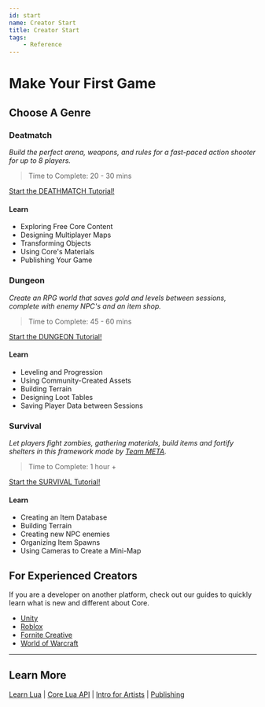 ```yaml
---
id: start
name: Creator Start
title: Creator Start
tags:
    - Reference
---
```

# Make Your First Game

## Choose A Genre
<!-- 
| [Deathmatch](my_first_multiplayer_game.md) | [Dungeon](../tutorials/first_game_rpg.md) | [Survival](../tutorials/survival_tutorial.md) |
| --- | --- | --- |
| *Build the perfect arena, weapons, and rules for a fast-paced action shooter for up to 8 players.* | *Create an RPG world that saves gold and levels between sessions, complete with enemy NPC's and an item shop.* | *Let players fight zombies, gathering materials, build items and fortify shelters in this framework made by [Team META](https://core-team-meta.github.io/).* |
| [![Deathmatch](../img/Start/Start_Deathmatch.png){style="width:300px;"}](my_first_multiplayer_game.md) | [![Dungeon](../img/Start/Start_Dungeon.png){style="width:300px;"}](../tutorials/first_game_rpg.md) | [![Survival](../img/Start/Start_Survival.png){style="width:300px;"}](../tutorials/survival_tutorial.md) |
|| **Time to Complete**  ||
| 20 - 30 mins | 45 mins - 1 hour | 1 hour+ |
|| **Learn** ||
| Exploring Core Content | Leveling and Progression | Creating Templates |
| Designing Multiplayer Maps | Core Materials | Building Terrain |
| Transforming Objects | Community Content | Using Data Folders |
| Core Materials | Designing a Loot Table | Placing Item Spawns |
| Publishing | Building Terrain | Creating NPC Enemies |{style="border:0px solid transparent;"} -->

### Deatmatch

 *Build the perfect arena, weapons, and rules for a fast-paced action shooter for up to 8 players.*

> Time to Complete: 20 - 30 mins

[Start the DEATHMATCH Tutorial!](my_first_multiplayer_game.md)

#### Learn

- Exploring Free Core Content
- Designing Multiplayer Maps
- Transforming Objects
- Using Core's Materials
- Publishing Your Game

### Dungeon

*Create an RPG world that saves gold and levels between sessions, complete with enemy NPC's and an item shop.*

> Time to Complete: 45 - 60 mins

[Start the DUNGEON Tutorial!](first_game_rpg.md)


#### Learn

- Leveling and Progression
- Using Community-Created Assets
- Building Terrain
- Designing Loot Tables
- Saving Player Data between Sessions

### Survival

*Let players fight zombies, gathering materials, build items and fortify shelters in this framework made by [Team META](https://core-team-meta.github.io/).*

> Time to Complete: 1 hour +

[Start the SURVIVAL Tutorial!](../tutorials/survival_tutorial.md)

#### Learn

- Creating an Item Database
- Building Terrain
- Creating new NPC enemies
- Organizing Item Spawns
- Using Cameras to Create a Mini-Map

## For Experienced Creators

If you are a developer on another platform, check out our guides to quickly learn what is new and different about Core.

- [Unity](../other_platforms/unity.md)
- [Roblox](../other_platforms/roblox.md)
- [Fornite Creative](../other_platforms/fortnite.md)
- [World of Warcraft](../other_platforms/world_of_warcraft.md)

---

## Learn More

[Learn Lua](../tutorials/lua_basics_helloworld.md) | [Core Lua API](https://docs.coregames.com/api/) | [Intro for Artists](../tutorials/art_reference.md) | [Publishing](publishing.md)

<!-- TODO: Unreal, Minecraft Mods -->